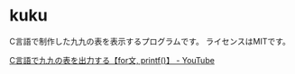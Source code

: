 # kuku

C言語で制作した九九の表を表示するプログラムです。
ライセンスはMITです。

[C言語で九九の表を出力する【for文, printf()】 - YouTube](https://www.youtube.com/watch?v=quZOXvePNO0)

